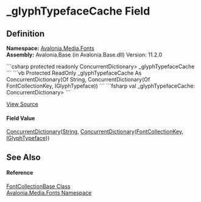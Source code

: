 # _glyphTypefaceCache Field




## Definition
**Namespace:** <a href="N_Avalonia_Media_Fonts">Avalonia.Media.Fonts</a>  
**Assembly:** Avalonia.Base (in Avalonia.Base.dll) Version: 11.2.0

<Tabs groupId="api-code-preview">
<TabItem value="csharp" label="C#">
```csharp
protected readonly ConcurrentDictionary<string, ConcurrentDictionary<FontCollectionKey, IGlyphTypeface?>> _glyphTypefaceCache
```
</TabItem>
<TabItem value="vb" label="VB">
```vb
Protected ReadOnly _glyphTypefaceCache As ConcurrentDictionary(Of String, ConcurrentDictionary(Of FontCollectionKey, IGlyphTypeface))
```
</TabItem>
<TabItem value="fsharp" label="F#">
```fsharp
val _glyphTypefaceCache: ConcurrentDictionary<string, ConcurrentDictionary<FontCollectionKey, IGlyphTypeface>>
```
</TabItem>
</Tabs>



<a href="https://github.com/AvaloniaUI/Avalonia/tree/master/src/Avalonia.Base/Media/Fonts/FontCollectionBase.cs" title="View the source code">View Source</a>



#### Field Value
<a href="https://learn.microsoft.com/dotnet/api/system.collections.concurrent.concurrentdictionary-2" target="_blank" rel="noopener noreferrer">ConcurrentDictionary</a>(<a href="https://learn.microsoft.com/dotnet/api/system.string" target="_blank" rel="noopener noreferrer">String</a>, <a href="https://learn.microsoft.com/dotnet/api/system.collections.concurrent.concurrentdictionary-2" target="_blank" rel="noopener noreferrer">ConcurrentDictionary</a>(<a href="T_Avalonia_Media_Fonts_FontCollectionKey">FontCollectionKey</a>, <a href="T_Avalonia_Media_IGlyphTypeface">IGlyphTypeface</a>))

## See Also


#### Reference
<a href="T_Avalonia_Media_Fonts_FontCollectionBase">FontCollectionBase Class</a>  
<a href="N_Avalonia_Media_Fonts">Avalonia.Media.Fonts Namespace</a>  

